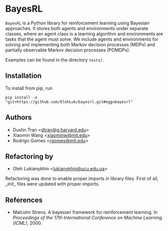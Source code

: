 # BayesRL
`BayesRL` is a Python library for reinforcement learning using Bayesian
approaches. It stores both agents and environments under separate classes, where
an agent class is a learning algorithm and environments are tasks that the agent
must solve. We include agents and environments for solving and implementing both
Markov decision processes (MDPs) and partially observable Markov decision
processes (POMDPs).

Examples can be found in the directory `tests/`.

## Installation
To install from pip, run
```{bash}
pip install -e "git+https://github.com/OlehLuk/bayesrl.git#egg=bayesrl"
```

## Authors
* Dustin Tran \<dtran@g.harvard.edu\>
* Xiaomin Wang \<xiaominw@mit.edu\>
* Rodrigo Gomes \<rgomes@mit.edu\>

## Refactoring by
* Oleh Lukianykhin \<lukianykhin@ucu.edu.ua\>

Refactoring was done to enable proper imports in library files. First of all, \__init__ files were updated with proper imports.

## References
* Malcolm Strens. A bayesian framework for reinforcement learning. In _Proceedings of the 17th International Conference on Machine Learning (ICML)_, 2000.

